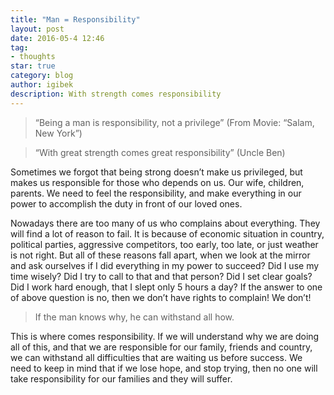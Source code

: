 ```yaml
---
title: "Man = Responsibility"
layout: post
date: 2016-05-4 12:46
tag:
- thoughts
star: true
category: blog
author: igibek
description: With strength comes responsibility
---
```

> “Being a man is responsibility, not a privilege” (From Movie: “Salam, New York”)

> “With great strength comes great responsibility” (Uncle Ben)

Sometimes we forgot that being strong doesn’t make us privileged, but makes us responsible for those who depends on us. Our wife, children, parents. We need to feel the responsibility, and make everything in our power to accomplish the duty in front of our loved ones.

Nowadays there are too many of us who complains about everything. They will find a lot of reason to fail. It is because of economic situation in country, political parties, aggressive competitors, too early, too late, or just weather is not right. But all of these reasons fall apart, when we look at the mirror and ask ourselves if I did everything in my power to succeed? Did I use my time wisely? Did I try to call to that and that person? Did I set clear goals? Did I work hard enough, that I slept only 5 hours a day? If the answer to one of above question is no, then we don’t have rights to complain! We don’t!

> If the man knows why, he can withstand all how.

This is where comes responsibility. If we will understand why we are doing all of this, and that we are responsible for our family, friends and country, we can withstand all difficulties that are waiting us before success. We need to keep in mind that if we lose hope, and stop trying, then no one will take responsibility for our families and they will suffer.